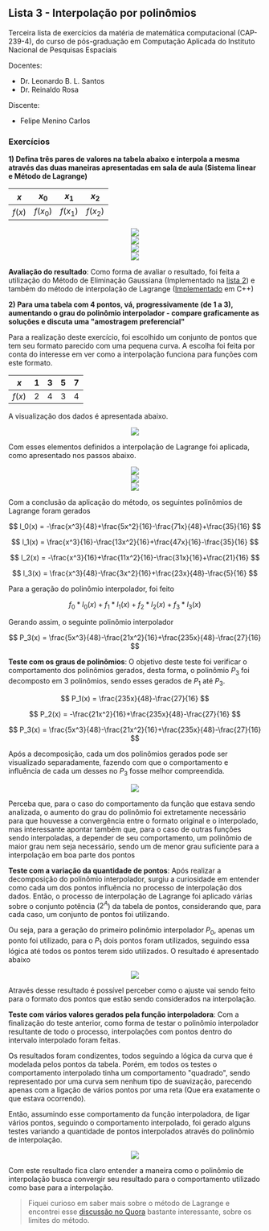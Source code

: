 ## Lista 3 - Interpolação por polinômios

Terceira lista de exercícios da matéria de matemática computacional (CAP-239-4), do curso de pós-graduação em Computação Aplicada do Instituto Nacional de Pesquisas Espaciais

Docentes:
- Dr. Leonardo B. L. Santos
- Dr. Reinaldo Rosa

Discente:
- Felipe Menino Carlos

### Exercícios

**1) Defina três pares de valores na tabela abaixo e interpola a mesma através das duas maneiras apresentadas em sala de aula (Sistema linear e Método de Lagrange)**

| $x$    | $x_0$    | $x_1$     | $x_2$     |
|--------|----------|-----------|-----------|
| $f(x)$ | $f(x_0)$ | $f(x_1 )$ | $f(x_2 )$ |

<div align="center">
    <img src="figuras/interp_1.jpg">
</div>

<div align="center">
    <img src="figuras/interp_2.jpg">
</div>

<div align="center">
    <img src="figuras/interp_3.jpg">
</div>

<div align="center">
    <img src="figuras/interp_4.jpg">
</div>

**Avaliação do resultado**: Como forma de avaliar o resultado, foi feita a utilização do Método de Eliminação Gaussiana (Implementado na [lista 2](https://fmenino-cap-239.netlify.com/lista_2/)) e também do método de interpolação de Lagrange ([Implementado](https://github.com/M3nin0/matematica-computacional/blob/master/listas/lista_3/code.md) em C++)

**2) Para uma tabela com 4 pontos, vá, progressivamente (de 1 a 3), aumentando o grau do polinômio interpolador - compare graficamente as soluções e discuta uma "amostragem preferencial"**

Para a realização deste exercício, foi escolhido um conjunto de pontos que tem seu formato parecido com uma pequena curva. A escolha foi feita por conta do interesse em ver como a interpolação funciona para funções com este formato.

| $x$    | 1 | 3 | 5 | 7 |
|------|---|---|---|---|
| $f(x)$ | 2 | 4 | 3 | 4 |

A visualização dos dados é apresentada abaixo.

<div align="center">
    <img src="figuras/pontos_tabelados.png">
</div>

Com esses elementos definidos a interpolação de Lagrange foi aplicada, como apresentado nos passos abaixo.

<div align="center">
    <img src="figuras/interp_5.jpg">
</div>

<div align="center">
    <img src="figuras/interp_6.jpg">
</div>

<div align="center">
    <img src="figuras/interp_7.jpg">
</div>

Com a conclusão da aplicação do método, os seguintes polinômios de Lagrange foram gerados

$$
l_0(x) = -\frac{x^3}{48}+\frac{5x^2}{16}-\frac{71x}{48}+\frac{35}{16}
$$

$$
l_1(x) = \frac{x^3}{16}-\frac{13x^2}{16}+\frac{47x}{16}-\frac{35}{16}
$$

$$
l_2(x) = -\frac{x^3}{16}+\frac{11x^2}{16}-\frac{31x}{16}+\frac{21}{16}
$$

$$
l_3(x) = \frac{x^3}{48}-\frac{3x^2}{16}+\frac{23x}{48}-\frac{5}{16}
$$

Para a geração do polinômio interpolador, foi feito

$$
f_0 * l_0(x) + f_1 * l_1(x) + f_2 * l_2(x) + f_3 * l_3(x)
$$

Gerando assim, o seguinte polinômio interpolador

$$
P_3(x) = \frac{5x^3}{48}-\frac{21x^2}{16}+\frac{235x}{48}-\frac{27}{16}
$$

**Teste com os graus de polinômios**: O objetivo deste teste foi verificar o comportamento dos polinômios gerados, desta forma, o polinômio $P_3$ foi decomposto em 3 polinômios, sendo esses gerados de $P_1$ até $P_3$.

$$
P_1(x) = \frac{235x}{48}-\frac{27}{16}
$$

$$
P_2(x) = -\frac{21x^2}{16}+\frac{235x}{48}-\frac{27}{16}
$$

$$
P_3(x) = \frac{5x^3}{48}-\frac{21x^2}{16}+\frac{235x}{48}-\frac{27}{16}
$$

Após a decomposição, cada um dos polinômios gerados pode ser visualizado separadamente, fazendo com que o comportamento e influência de cada um desses no $P_3$ fosse melhor compreendida.

<div align="center">
    <img src="figuras/comportamento_polinomios.png">
</div>

Perceba que, para o caso do comportamento da função que estava sendo analizada, o aumento do grau do polinômio foi extretamente necessário para que houvesse a convergência entre o formato original e o interpolado, mas interessante apontar também que, para o caso de outras funções sendo interpoladas, a depender de seu comportamento, um polinômio de maior grau nem seja necessário, sendo um de menor grau suficiente para a interpolação em boa parte dos pontos

**Teste com a variação da quantidade de pontos**: Após realizar a decomposição do polinômio interpolador, surgiu a curiosidade em entender como cada um dos pontos influência no processo de interpolação dos dados. Então, o processo de interpolação de Lagrange foi aplicado várias sobre o conjunto potência ($2^A$) da tabela de pontos, considerando que, para cada caso, um conjunto de pontos foi utilizando.

Ou seja, para a geração do primeiro polinômio interpolador $P_0$, apenas um ponto foi utilizado, para o $P_1$ dois pontos foram utilizados, seguindo essa lógica até todos os pontos terem sido utilizados. O resultado é apresentado abaixo

<div align="center">
    <img src="figuras/polinomios_de_interpolacao.png">
</div>

Através desse resultado é possível perceber como o ajuste vai sendo feito para o formato dos pontos que estão sendo considerados na interpolação.

**Teste com vários valores gerados pela função interpoladora**: Com a finalização do teste anterior, como forma de testar o polinômio interpolador resultante de todo o processo, interpolações com pontos dentro do intervalo interpolado foram feitas.

Os resultados foram condizentes, todos seguindo a lógica da curva que é modelada pelos pontos da tabela. Porém, em todos os testes o comportamento interpolado tinha um comportamento "quadrado", sendo representado por uma curva sem nenhum tipo de suavização, parecendo apenas com a ligação de vários pontos por uma reta (Que era exatamente o que estava ocorrendo).

Então, assumindo esse comportamento da função interpoladora, de ligar vários pontos, seguindo o comportamento interpolado, foi gerado alguns testes variando a quantidade de pontos interpolados através do polinômio de interpolação.

<div align="center">
    <img src="figuras/interpolacao_varios_pontos.png">
</div>

Com este resultado fica claro entender a maneira como o polinômio de interpolação busca convergir seu resultado para o comportamento utilizado como base para a interpolação.

> Fiquei curioso em saber mais sobre o método de Lagrange e encontrei esse [discussão no Quora](https://www.quora.com/What-are-the-advantages-and-disadvantages-to-use-higher-order-polynomials-in-Lagranges-interpolation) bastante interessante, sobre os limites do método.

<!-- **Pergunta**: Um polinômio de 3° grau normalmente gera algo parecido com uma curva, e se eu tiver um conjunto com mais de três pontos e interpolar, o que ocorre na função de interpolação. -->

<!-- Neste exercício, ao falar sobre a integração, falar sobre a experiência feita com mais pontos na interpolação e dizer que buscou e encontrou sugestões de o pq o problema ocorrer (https://www.quora.com/What-are-the-advantages-and-disadvantages-to-use-higher-order-polynomials-in-Lagranges-interpolation) -->
